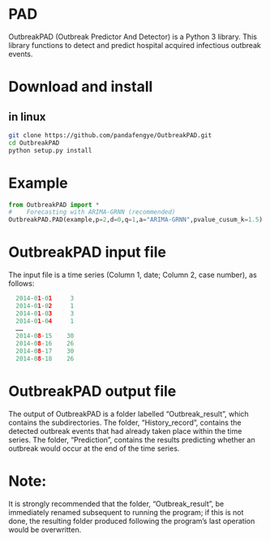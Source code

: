 # PAD
OutbreakPAD (Outbreak Predictor And Detector) is a Python 3 library. This library functions to detect and predict hospital acquired infectious outbreak events.

# Download and install
##  in linux
  ```bash
  git clone https://github.com/pandafengye/OutbreakPAD.git    
  cd OutbreakPAD  
  python setup.py install 
  ```  
# Example
  ```python
  from OutbreakPAD import *
  #    Forecasting with ARIMA-GRNN (recommended)
  OutbreakPAD.PAD(example,p=2,d=0,q=1,a="ARIMA-GRNN",pvalue_cusum_k=1.5) 
  
  ```
# OutbreakPAD input file
The input file is a time series (Column 1, date; Column 2, case number), as follows:
```python
  2014-01-01     3
  2014-01-02     1
  2014-01-03     3
  2014-01-04     1
  ……
  2014-08-15    30
  2014-08-16    26
  2014-08-17    30
  2014-08-18    26
```
# OutbreakPAD output file

The output of OutbreakPAD is a folder labelled “Outbreak_result”, which contains the subdirectories. The folder, “History_record”, contains the detected outbreak events that had already taken place within the time series. The folder, “Prediction”, contains the results predicting whether an outbreak would occur at the end of the time series.
# Note:
It is strongly recommended that the folder, “Outbreak_result”, be immediately renamed subsequent to running the program; if this is not done, the resulting folder produced following the program’s last operation would be overwritten.

